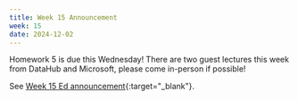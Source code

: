 ```yaml
---
title: Week 15 Announcement
week: 15
date: 2024-12-02
---
```


Homework 5 is due this Wednesday! There are two guest lectures this week from DataHub and Microsoft, please come in-person if possible!

See [Week 15 Ed announcement](https://edstem.org/us/courses/63937/discussion/5816846){:target="\_blank"}.
